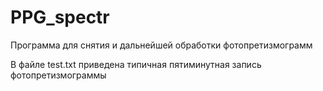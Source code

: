 # PPG_spectr
Программа для снятия и дальнейшей обработки фотопретизмограмм

В файле test.txt приведена типичная пятиминутная запись фотопретизмограммы
